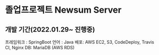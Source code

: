# 졸업프로젝트 Newsum Server
## 개발 기간(2022.01.29~ 진행중)
프레임워크 : SpringBoot
언어 : Java
배포: AWS EC2, S3, CodeDeploy, Travis CI, Nginx
DB: MariaDB (AWS RDS)

